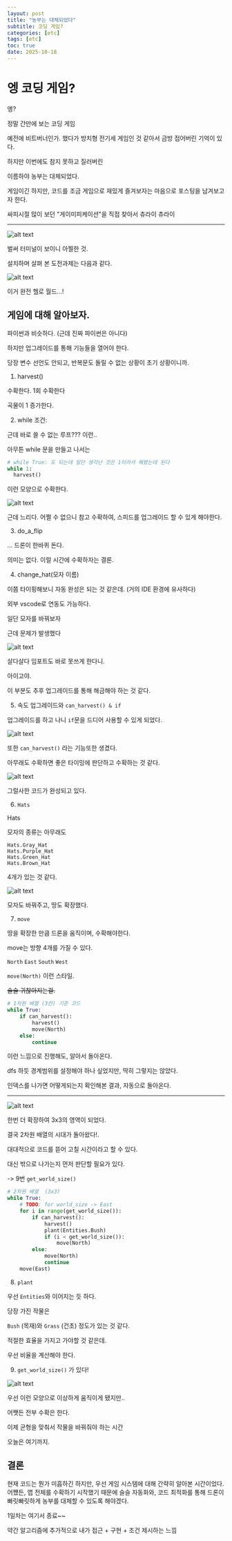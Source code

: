 ```yaml
---
layout: post
title: "농부는 대체되었다"
subtitle: 코딩 게임?
categories: [etc]
tags: [etc]
toc: true
date: 2025-10-18
---
```


# 엥 코딩 게임?

엥?

정말 간만에 보는 코딩 게임

예전에 비트버너인가. 했다가 방치형 전기세 게임인 것 같아서 금방 접어버린 기억이 있다.

하지만 이번에도 참지 못하고 질러버린

이름하야 농부는 대체되었다.

게임이긴 하지만, 코드를 조금 게임으로 재밌게 즐겨보자는 마음으로 포스팅을 남겨보고자 한다.

싸피시절 많이 보던 "게이미피케이션"을 직접 찾아서 츄라이 츄라이

---

![alt text](image.png)

벌써 터미널이 보이니 아찔한 것.

설치하며 살펴 본 도전과제는 다음과 같다.

![alt text](image-1.png)

이거 완전 헬로 월드...!

## 게임에 대해 알아보자.

파이썬과 비슷하다. (근데 진짜 파이썬은 아니다)

하지만 업그레이드를 통해 기능들을 열어야 한다.

당장 변수 선언도 안되고, 반복문도 돌릴 수 없는 상황이 초기 상황이니까.

1. harvest()

수확한다. 1회 수확한다

곡물이 1 증가한다.

2. while 조건:

근데 바로 쓸 수 없는 루프??? 이런..

아무튼 while 문을 만들고 나서는

```py
# while True: 도 되는데 일단 생각난 것은 1이라서 해봤는데 된다
while 1:
  harvest()
```

이런 모양으로 수확한다.

![alt text](image-3.png)

근데 느리다. 어쩔 수 없으니 참고 수확하여, 스피드를 업그레이드 할 수 있게 해야한다.

3. do_a_flip

... 드론이 한바퀴 돈다.

의미는 없다. 이럴 시간에 수확하자는 결론.

4. change_hat(모자 이름)

이쯤 타이핑해보니 자동 완성은 되는 것 같은데. (거의 IDE 환경에 유사하다)

외부 vscode로 연동도 가능하다.

일단 모자를 바꿔보자

근데 문제가 발생했다

![alt text](image-4.png)

살다살다 임포트도 바로 못쓰게 한다니.

아이고야.

이 부분도 추후 업그레이드를 통해 해금해야 하는 것 같다.

5. 속도 업그레이드와 `can_harvest() & if`

업그레이드를 하고 나니 `if`문을 드디어 사용할 수 있게 되었다.

![alt text](image-5.png)

또한 `can_harvest()` 라는 기능또한 생겼다.

아무래도 수확하면 좋은 타이밍에 판단하고 수확하는 것 같다.

![alt text](image-6.png)

그럴사한 코드가 완성되고 있다.

6. `Hats`

Hats

모자의 종류는 아무래도

```
Hats.Gray_Hat
Hats.Purple_Hat
Hats.Green_Hat
Hats.Brown_Hat
```

4개가 있는 것 같다.

![alt text](image-7.png)

모자도 바꿔주고, 땅도 확장했다.

7. `move`

땅을 확장한 만큼 드론을 움직이며, 수확해야한다.

move는 방향 4개를 가질 수 있다.

`North` `East` `South` `West`

`move(North)` 이런 스타일.

~~슬슬 귀찮아지는걸.~~

```py
# 1차원 배열 (3칸) 기준 코드
while True:
	if can_harvest():
		harvest()
		move(North)
	else:
		continue
```

이런 느낌으로 진행해도, 알아서 돌아온다.

dfs 하듯 경계범위를 설정해야 하나 싶었지만, 딱히 그렇지는 않았다.

인덱스를 나가면 어떻게되는지 확인해본 결과, 자동으로 돌아온다.

---

![alt text](image-8.png)

한번 더 확장하여 3x3의 영역이 되었다.

결국 2차원 배열의 시대가 돌아왔다!.

대대적으로 코드를 뜯어 고칠 시간이라고 할 수 있다.

대신 밖으로 나가는지 먼저 판단할 필요가 있다.

-> 9번 `get_world_size()`

```py
# 2차원 배열  (3x3)
while True:
	# TODO: for world_size -> East
	for i in range(get_world_size()):
		if can_harvest():
			harvest()
			plant(Entities.Bush)
			if (i < get_world_size()):
				move(North)
		else:
			move(North)
			continue
	move(East)
```

8. `plant`

우선 `Entities`와 이어지는 듯 하다.

당장 가진 작물은

`Bush` (목재)와 `Grass` (건초) 정도가 있는 것 같다.

적절한 효율을 가지고 가야할 것 같은데.

우선 비율을 계산해야 한다.

9. `get_world_size()` 가 있다!

![alt text](image-9.png)

우선 이런 모양으로 이상하게 움직이게 됐지만..

어쨋든 전부 수확은 한다.

이제 균형을 맞춰서 작물을 바꿔줘야 하는 시간

오늘은 여기까지.

## 결론

현재 코드는 뭔가 미흡하긴 하지만, 우선 게임 시스템에 대해 간략히 알아본 시간이었다.
어쩄든, 맵 전체를 수확하기 시작했기 때문에 슬슬 자동화와, 코드 최적화를 통해 드론이 빠릿빠릿하게 농부를 대체할 수 있도록 해야겠다.

1일차는 여기서 종료~~

약간 알고리즘에 추가적으로 내가 접근 + 구현 + 조건 제시하는 느낌
